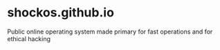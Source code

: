 # shockos.github.io
Public online operating system made primary for fast operations and for ethical hacking
